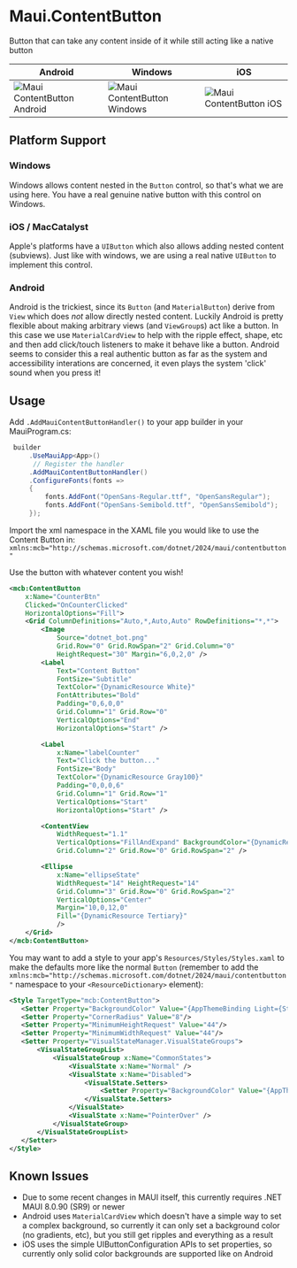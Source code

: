 # Maui.ContentButton
Button that can take any content inside of it while still acting like a native button

| Android | Windows | iOS |
|---------|---------|-----|
| ![Maui ContentButton Android](https://github.com/user-attachments/assets/1a9a8872-6901-411d-9e9f-c462f0fbd8d8) | ![Maui ContentButton Windows](https://github.com/user-attachments/assets/de9c5bef-d2c6-491e-a9f8-9d3f0f5bd773) | ![Maui ContentButton iOS](https://github.com/user-attachments/assets/46a9508c-43e8-4d68-bfa1-d4724bd92689) |


## Platform Support

### Windows
Windows allows content nested in the `Button` control, so that's what we are using here.  You have a real genuine native button with this control on Windows.

### iOS / MacCatalyst
Apple's platforms have a `UIButton` which also allows adding nested content (subviews).  Just like with windows, we are using a real native `UIButton` to implement this control.

### Android
Android is the trickiest, since its `Button` (and `MaterialButton`) derive from `View` which does _not_ allow directly nested content.  Luckily Android is pretty flexible about making arbitrary views (and `ViewGroup`s) act like a button.  In this case we use `MaterialCardView` to help with the ripple effect, shape, etc and then add click/touch listeners to make it behave like a button.  Android seems to consider this a real authentic button as far as the system and accessibility interations are concerned, it even plays the system 'click' sound when you press it!

## Usage

Add `.AddMauiContentButtonHandler()` to your app builder in your MauiProgram.cs:

```csharp
 builder
     .UseMauiApp<App>()
      // Register the handler
     .AddMauiContentButtonHandler()
     .ConfigureFonts(fonts =>
     {
         fonts.AddFont("OpenSans-Regular.ttf", "OpenSansRegular");
         fonts.AddFont("OpenSans-Semibold.ttf", "OpenSansSemibold");
     });
```

Import the xml namespace in the XAML file you would like to use the Content Button in:
`xmlns:mcb="http://schemas.microsoft.com/dotnet/2024/maui/contentbutton"`

Use the button with whatever content you wish!

```xml
<mcb:ContentButton
    x:Name="CounterBtn"
    Clicked="OnCounterClicked"
    HorizontalOptions="Fill">
    <Grid ColumnDefinitions="Auto,*,Auto,Auto" RowDefinitions="*,*">
        <Image
            Source="dotnet_bot.png"
            Grid.Row="0" Grid.RowSpan="2" Grid.Column="0"
            HeightRequest="30" Margin="6,0,2,0" />
        <Label 
            Text="Content Button"
            FontSize="Subtitle"
            TextColor="{DynamicResource White}"
            FontAttributes="Bold"
            Padding="0,6,0,0"
            Grid.Column="1" Grid.Row="0"
            VerticalOptions="End"
            HorizontalOptions="Start" />

        <Label 
            x:Name="labelCounter" 
            Text="Click the button..."
            FontSize="Body"
            TextColor="{DynamicResource Gray100}"
            Padding="0,0,0,6"
            Grid.Column="1" Grid.Row="1"
            VerticalOptions="Start"
            HorizontalOptions="Start" />

        <ContentView
            WidthRequest="1.1" 
            VerticalOptions="FillAndExpand" BackgroundColor="{DynamicResource Tertiary}"
            Grid.Column="2" Grid.Row="0" Grid.RowSpan="2" />

        <Ellipse
            x:Name="ellipseState"
            WidthRequest="14" HeightRequest="14"
            Grid.Column="3" Grid.Row="0" Grid.RowSpan="2"
            VerticalOptions="Center"
            Margin="10,0,12,0"
            Fill="{DynamicResource Tertiary}"
            />
    </Grid>
</mcb:ContentButton>
```


You may want to add a style to your app's `Resources/Styles/Styles.xaml` to make the defaults more like the normal `Button`
(remember to add the `xmlns:mcb="http://schemas.microsoft.com/dotnet/2024/maui/contentbutton"` namespace to your `<ResourceDictionary>` element):
```xml
<Style TargetType="mcb:ContentButton">
   <Setter Property="BackgroundColor" Value="{AppThemeBinding Light={StaticResource Primary}, Dark={StaticResource PrimaryDark}}" />
   <Setter Property="CornerRadius" Value="8"/>
   <Setter Property="MinimumHeightRequest" Value="44"/>
   <Setter Property="MinimumWidthRequest" Value="44"/>
   <Setter Property="VisualStateManager.VisualStateGroups">
       <VisualStateGroupList>
           <VisualStateGroup x:Name="CommonStates">
               <VisualState x:Name="Normal" />
               <VisualState x:Name="Disabled">
                   <VisualState.Setters>
                       <Setter Property="BackgroundColor" Value="{AppThemeBinding Light={StaticResource Gray200}, Dark={StaticResource Gray600}}" />
                   </VisualState.Setters>
               </VisualState>
               <VisualState x:Name="PointerOver" />
           </VisualStateGroup>
       </VisualStateGroupList>
   </Setter>
</Style>
```

## Known Issues
- Due to some recent changes in MAUI itself, this currently requires .NET MAUI 8.0.90 (SR9) or newer
- Android uses `MaterialCardView` which doesn't have a simple way to set a complex background, so currently it can only set a background color (no gradients, etc), but you still get ripples and everything as a result
- iOS uses the simple UIButtonConfiguration APIs to set properties, so currently only solid color backgrounds are supported like on Android
